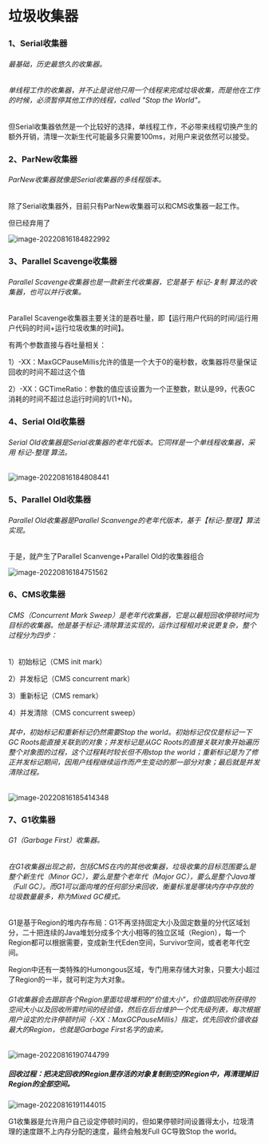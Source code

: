 # 垃圾收集器

### 1、Serial收集器

###### 最基础，历史最悠久的收集器。

###### 单线程工作的收集器，并不止是说他只用一个线程来完成垃圾收集，而是他在工作的时候，必须暂停其他工作的线程，called "Stop the World"。

但Serial收集器依然是一个比较好的选择，单线程工作，不必带来线程切换产生的额外开销，清理一次新生代可能最多只需要100ms，对用户来说依然可以接受。

### 

### 2、ParNew收集器

###### ParNew收集器就像是Serial收集器的多线程版本。

除了Serial收集器外，目前只有ParNew收集器可以和CMS收集器一起工作。

但已经弃用了

![image-20220816184822992](C:\Users\HP\AppData\Roaming\Typora\typora-user-images\image-20220816184822992.png)



### 3、Parallel Scavenge收集器

###### Parallel Scavenge收集器也是一款新生代收集器，它是基于 标记-复制 算法的收集器，也可以并行收集。

Parallel Scavenge收集器主要关注的是吞吐量，即【运行用户代码的时间/运行用户代码的时间+运行垃圾收集的时间】。

有两个参数直接与吞吐量相关：

1）-XX：MaxGCPauseMillis允许的值是一个大于0的毫秒数，收集器将尽量保证回收的时间不超过这个值

2）-XX：GCTimeRatio：参数的值应该设置为一个正整数，默认是99，代表GC消耗的时间不超过总运行时间的1/(1+N)。



### 4、Serial Old收集器

###### Serial Old收集器是Serial收集器的老年代版本。它同样是一个单线程收集器，采用 标记-整理 算法。

![image-20220816184808441](C:\Users\HP\AppData\Roaming\Typora\typora-user-images\image-20220816184808441.png)

### 5、Parallel Old收集器

###### Parallel Old收集器是Parallel Scanvenge的老年代版本，基于【标记-整理】算法实现。

于是，就产生了Parallel Scanvenge+Parallel Old的收集器组合

![image-20220816184751562](C:\Users\HP\AppData\Roaming\Typora\typora-user-images\image-20220816184751562.png)



### 6、CMS收集器

###### CMS（Concurrent Mark Sweep）是老年代收集器，它是以最短回收停顿时间为目标的收集器。他是基于标记-清除算法实现的，运作过程相对来说更复杂，整个过程分为四步：

1）初始标记（CMS init mark）

2）并发标记（CMS concurrent mark）

3）重新标记（CMS remark）

4）并发清除（CMS concurrent sweep）

###### 其中，初始标记和重新标记仍然需要Stop the world。初始标记仅仅是标记一下GC Roots能直接关联到的对象；并发标记是从GC Roots的直接关联对象开始遍历整个对象图的过程，这个过程耗时较长但不用stop the world；重新标记是为了修正并发标记期间，因用户线程继续运作而产生变动的那一部分对象；最后就是并发清除过程。

![image-20220816185414348](C:\Users\HP\AppData\Roaming\Typora\typora-user-images\image-20220816185414348.png)



### 7、G1收集器

###### G1（Garbage First）收集器。

###### 在G1收集器出现之前，包括CMS在内的其他收集器，垃圾收集的目标范围要么是整个新生代（Minor GC），要么是整个老年代（Major GC），要么是整个Java堆（Full GC）。而G1可以面向堆的任何部分来回收，衡量标准是哪块内存中存放的垃圾数量最多，称为Mixed GC模式。

G1是基于Region的堆内存布局：G1不再坚持固定大小及固定数量的分代区域划分，二十把连续的Java堆划分成多个大小相等的独立区域（Region），每一个Region都可以根据需要，变成新生代Eden空间，Survivor空间，或者老年代空间。

Region中还有一类特殊的Humongous区域，专门用来存储大对象，只要大小超过了Region的一半，就可判定为大对象。

###### G1收集器会去跟踪各个Region里面垃圾堆积的“价值大小”，价值即回收所获得的空间大小以及回收所需时间的经验值，然后在后台维护一个优先级列表，每次根据用户设定的允许停顿时间（-XX：MaxGCPauseMillis）指定，优先回收价值收益最大的Region，也就是Garbage First名字的由来。

![image-20220816190744799](C:\Users\HP\AppData\Roaming\Typora\typora-user-images\image-20220816190744799.png)

##### 回收过程：把决定回收的Region里存活的对象复制到空的Region中，再清理掉旧Region的全部空间。

![image-20220816191144015](C:\Users\HP\AppData\Roaming\Typora\typora-user-images\image-20220816191144015.png)

G1收集器是允许用户自己设定停顿时间的，但如果停顿时间设置得太小，垃圾清理的速度跟不上内存分配的速度，最终会触发Full GC导致Stop the world。